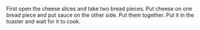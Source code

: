 First open the cheese slices and take two bread pieces.
Put cheese on one bread piece and put sauce on the other side.
Put them together.
Put it in the toaster and wait for it to cook.